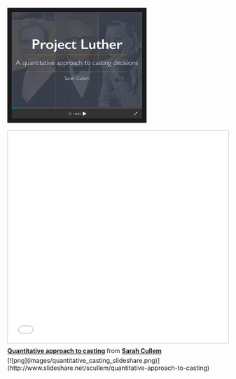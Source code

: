 
<a href="http://www.slideshare.net/scullem/quantitative-approach-to-casting" target="_blank"><img src="images/quantitative_casting_slideshare.png" 
alt="Link to SlideShare Presentation" width="297.5" height="242.5" border="10" /></a>

<iframe src="//www.slideshare.net/slideshow/embed_code/key/i11rWtIsf2q0BD" width="595" height="485" frameborder="0" marginwidth="0" marginheight="0" scrolling="no" style="border:1px solid #CCC; border-width:1px; margin-bottom:5px; max-width: 100%;" allowfullscreen> </iframe> <div style="margin-bottom:5px"> <strong> <a href="//www.slideshare.net/scullem/quantitative-approach-to-casting" title="Quantitative approach to casting" target="_blank">Quantitative approach to casting</a> </strong> from <strong><a href="//www.slideshare.net/scullem" target="_blank">Sarah Cullem</a></strong> </div>
[![png](images/quantitative_casting_slideshare.png)](http://www.slideshare.net/scullem/quantitative-approach-to-casting)

